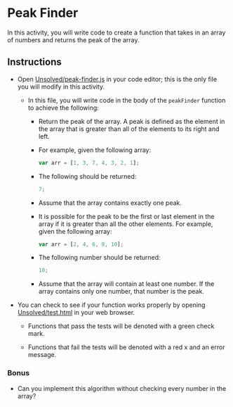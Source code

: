 # Peak Finder

In this activity, you will write code to create a function that takes in an array of numbers and returns the peak of the array.

## Instructions

* Open [Unsolved/peak-finder.js](Unsolved/peak-finder.js) in your code editor; this is the only file you will modify in this activity.

  * In this file, you will write code in the body of the `peakFinder` function to achieve the following:

    * Return the peak of the array. A peak is defined as the element in the array that is greater than all of the elements to its right and left.

    * For example, given the following array:

        ```js
        var arr = [1, 3, 7, 4, 3, 2, 1];
        ```

    * The following should be returned:

        ```js
        7;
        ```

    * Assume that the array contains exactly one peak.

    * It is possible for the peak to be the first or last element in the array if it is greater than all the other elements. For example, given the following array:

        ```js
        var arr = [2, 4, 6, 8, 10];
        ```

    * The following number should be returned:

        ```js
        10;
        ```

    * Assume that the array will contain at least one number. If the array contains only one number, that number is the peak.

* You can check to see if your function works properly by opening [Unsolved/test.html](Unsolved/test.html) in your web browser.

  * Functions that pass the tests will be denoted with a green check mark.

  * Functions that fail the tests will be denoted with a red x and an error message.

### Bonus

* Can you implement this algorithm without checking every number in the array?



